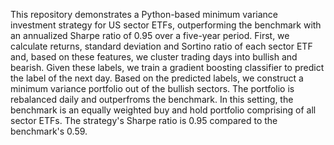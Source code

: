 This repository demonstrates a Python-based minimum variance investment strategy for US sector ETFs, outperforming the benchmark with an annualized Sharpe ratio of 0.95 over a five-year period.
First, we calculate returns, standard deviation and Sortino ratio of each sector ETF and, based on these features, we cluster trading days into bullish and bearish.
Given these labels, we train a gradient boosting classifier to predict the label of the next day.
Based on the predicted labels, we construct a minimum variance portfolio out of the bullish sectors. The portfolio is rebalanced daily and outperfroms the benchmark.
In this setting, the benchmark is an equally weighted buy and hold portfolio comprising of all sector ETFs.
The strategy's Sharpe ratio is 0.95 compared to the benchmark's 0.59.
